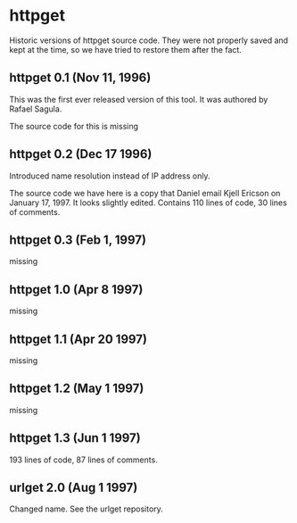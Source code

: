 # httpget

Historic versions of httpget source code. They were not properly saved and
kept at the time, so we have tried to restore them after the fact.

## httpget 0.1 (Nov 11, 1996)

This was the first ever released version of this tool.
It was authored by Rafael Sagula.

The source code for this is missing

## httpget 0.2 (Dec 17 1996)

Introduced name resolution instead of IP address only.

The source code we have here is a copy that Daniel email Kjell Ericson on January 17, 1997.
It looks slightly edited. Contains 110 lines of code, 30 lines of comments.

## httpget 0.3 (Feb 1, 1997)

missing

## httpget 1.0 (Apr 8 1997)

missing

## httpget 1.1 (Apr 20 1997)

missing

## httpget 1.2 (May 1 1997)

missing

## httpget 1.3 (Jun 1 1997)

193 lines of code, 87 lines of comments.

## urlget 2.0 (Aug 1 1997)

Changed name. See the urlget repository.
